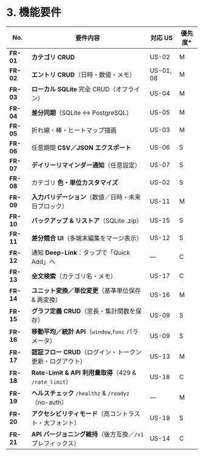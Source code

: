 # 3. 機能要件

| No.       | 要件内容                                            | 対応 US     | 優先度* |
| --------- | ----------------------------------------------- | --------- | ---- |
| **FR-01** | **カテゴリ CRUD**                                   | US-02     | M    |
| **FR-02** | **エントリ CRUD**（日時・数値・メモ）                         | US-01, 08 | M    |
| **FR-03** | **ローカル SQLite** 完全 CRUD（オフライン）                  | US-04     | M    |
| **FR-04** | **差分同期**（SQLite ↔ PostgreSQL）                   | US-05     | M    |
| **FR-05** | 折れ線・棒・ヒートマップ描画                                  | US-03     | M    |
| **FR-06** | 任意期間 **CSV／JSON エクスポート**                        | US-06     | S    |
| **FR-07** | **デイリーリマインダー通知**（任意設定）                          | US-07     | S    |
| **FR-08** | カテゴリ **色・単位カスタマイズ**                             | US-02     | S    |
| **FR-09** | **入力バリデーション**（数値／日時・未来日ブロック）                    | US-11     | M    |
| **FR-10** | **バックアップ & リストア**（SQLite .zip）                  | US-15     | S    |
| **FR-11** | **差分競合 UI**（多端末編集をマージ表示）                        | US-12     | S    |
| **FR-12** | 通知 **Deep-Link**：タップで「Quick Add」へ               | —         | C    |
| **FR-13** | **全文検索**（カテゴリ名・メモ）                              | US-17     | C    |
| **FR-14** | **ユニット変換／単位変更**（基準単位保存 & 再変換）                   | US-16     | M    |
| **FR-15** | **グラフ定義 CRUD**（窓長・集計関数を保存）                      | US-09     | S    |
| **FR-16** | **移動平均／統計 API**（`window`,`func` パラメータ）          | US-09     | S    |
| **FR-17** | **認証フロー CRUD**（ログイン・トークン更新・ログアウト）               | US-13     | M    |
| **FR-18** | **Rate-Limit & API 利用量取得**（429 & `/rate_limit`） | US-18     | C    |
| **FR-19** | **ヘルスチェック** `/healthz` & `/readyz`（no-auth）     | —         | M    |
| **FR-20** | **アクセシビリティモード**（高コントラスト・大フォント）                  | US-19     | S    |
| **FR-21** | **API バージョニング維持**（後方互換／`/v1` プレフィックス）           | US-14     | C    |
